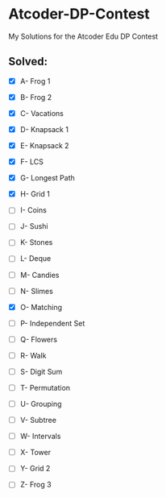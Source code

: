 # Atcoder-DP-Contest
My Solutions for the Atcoder Edu DP Contest

## Solved:
- [x] A- Frog 1

- [x] B- Frog 2

- [x] C- Vacations

- [x] D- Knapsack 1

- [x] E- Knapsack 2

- [x] F- LCS

- [x] G- Longest Path

- [x] H- Grid 1

- [ ] I- Coins

- [ ] J- Sushi

- [ ] K- Stones

- [ ] L- Deque

- [ ] M- Candies

- [ ] N- Slimes

- [x] O- Matching

- [ ] P- Independent Set

- [ ] Q- Flowers

- [ ] R- Walk

- [ ] S- Digit Sum

- [ ] T- Permutation

- [ ] U- Grouping

- [ ] V- Subtree

- [ ] W- Intervals

- [ ] X- Tower

- [ ] Y- Grid 2

- [ ] Z- Frog 3
